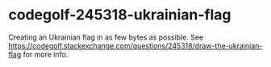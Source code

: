 # codegolf-245318-ukrainian-flag
Creating an Ukrainian flag in as few bytes as possible.
See https://codegolf.stackexchange.com/questions/245318/draw-the-ukrainian-flag for more info.
